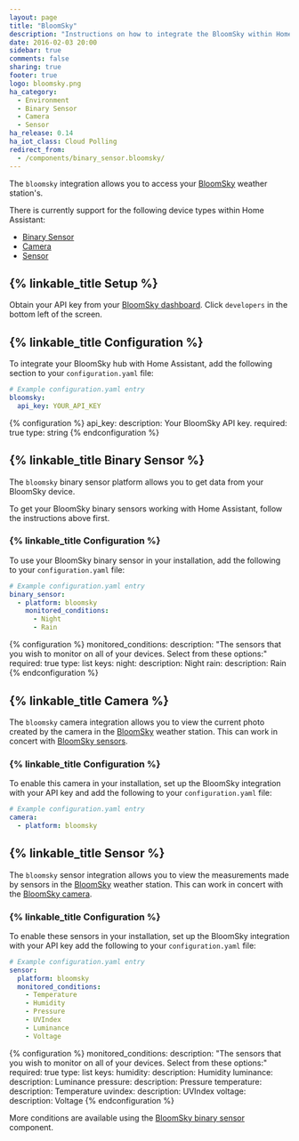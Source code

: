 ```yaml
---
layout: page
title: "BloomSky"
description: "Instructions on how to integrate the BloomSky within Home Assistant."
date: 2016-02-03 20:00
sidebar: true
comments: false
sharing: true
footer: true
logo: bloomsky.png
ha_category:
  - Environment
  - Binary Sensor
  - Camera
  - Sensor
ha_release: 0.14
ha_iot_class: Cloud Polling
redirect_from:
  - /components/binary_sensor.bloomsky/
---
```


The `bloomsky` integration allows you to access your [BloomSky](https://www.bloomsky.com/) weather station's.

There is currently support for the following device types within Home Assistant:

- [Binary Sensor](#binary-sensor)
- [Camera](#camera)
- [Sensor](#sensor)

## {% linkable_title Setup %}

Obtain your API key from your [BloomSky dashboard](https://dashboard.bloomsky.com). Click `developers` in the bottom left of the screen.

## {% linkable_title Configuration %}

To integrate your BloomSky hub with Home Assistant, add the following section to your `configuration.yaml` file:

```yaml
# Example configuration.yaml entry
bloomsky:
  api_key: YOUR_API_KEY
```

{% configuration %}
api_key:
  description: Your BloomSky API key.
  required: true
  type: string
{% endconfiguration %}

## {% linkable_title Binary Sensor %}

The `bloomsky` binary sensor platform allows you to get data from your BloomSky device.

To get your BloomSky binary sensors working with Home Assistant, follow the instructions above first.

### {% linkable_title Configuration %}

To use your BloomSky binary sensor in your installation, add the following to your `configuration.yaml` file:

```yaml
# Example configuration.yaml entry
binary_sensor:
  - platform: bloomsky
    monitored_conditions:
      - Night
      - Rain
```

{% configuration %}
monitored_conditions:
  description: "The sensors that you wish to monitor on all of your devices. Select from these options:"
  required: true
  type: list
  keys:
    night:
      description: Night
    rain:
      description: Rain
{% endconfiguration %}

## {% linkable_title Camera %}

The `bloomsky` camera integration allows you to view the current photo created by the camera in the [BloomSky](https://www.bloomsky.com) weather station. This can work in concert with [BloomSky sensors](#sensor).

### {% linkable_title Configuration %}

To enable this camera in your installation, set up the BloomSky integration with your API key and add the following to your `configuration.yaml` file:

```yaml
# Example configuration.yaml entry
camera:
  - platform: bloomsky
```

## {% linkable_title Sensor %}

The `bloomsky` sensor integration allows you to view the measurements made by sensors in the [BloomSky](https://www.bloomsky.com) weather station. This can work in concert with the [BloomSky camera](#camera).

### {% linkable_title Configuration %}

To enable these sensors in your installation, set up the BloomSky integration with your API key add the following to your `configuration.yaml` file:

```yaml
# Example configuration.yaml entry
sensor:
  platform: bloomsky
  monitored_conditions:
    - Temperature
    - Humidity
    - Pressure
    - UVIndex
    - Luminance
    - Voltage
```

{% configuration %}
monitored_conditions:
  description: "The sensors that you wish to monitor on all of your devices. Select from these options:"
  required: true
  type: list
  keys:
    humidity:
      description: Humidity
    luminance:
      description: Luminance
    pressure:
      description: Pressure
    temperature:
      description: Temperature
    uvindex:
      description: UVIndex
    voltage:
      description: Voltage
{% endconfiguration %}

More conditions are available using the [BloomSky binary sensor](#binary-sensor) component.
